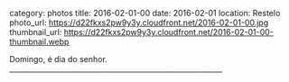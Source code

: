 category: photos 
title: 2016-02-01-00
date: 2016-02-01
location: Restelo
photo_url: https://d22fkxs2pw9y3y.cloudfront.net/2016-02-01-00.jpg
thumbnail_url: https://d22fkxs2pw9y3y.cloudfront.net/2016-02-01-00-thumbnail.webp

Domingo, é dia do senhor. ___________________________________________________________                   